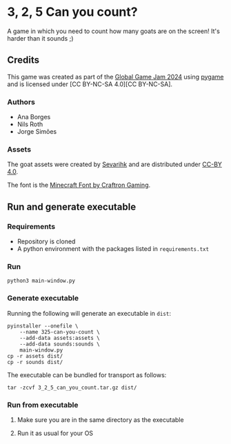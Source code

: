 # 3, 2, 5 Can you count?

A game in which you need to count how many goats are on the screen! It's harder
than it sounds ;)

## Credits

This game was created as part of the [Global Game Jam 2024][GGJ] using
[pygame][pygame] and is licensed under [CC BY-NC-SA 4.0][CC BY-NC-SA].

### Authors

- Ana Borges
- Nils Roth
- Jorge Simões

### Assets

The goat assets were created by [Sevarihk][goats] and are distributed under
[CC-BY 4.0][CC-BY].

The font is the [Minecraft Font by Craftron Gaming][font].


## Run and generate executable

### Requirements

- Repository is cloned
- A python environment with the packages listed in `requirements.txt`

### Run

```
python3 main-window.py
```

### Generate executable

Running the following will generate an executable in `dist`:
```
pyinstaller --onefile \
    --name 325-can-you-count \
    --add-data assets:assets \
    --add-data sounds:sounds \
    main-window.py
cp -r assets dist/
cp -r sounds dist/
```

The executable can be bundled for transport as follows:
```
tar -zcvf 3_2_5_can_you_count.tar.gz dist/
```

### Run from executable

1. Make sure you are in the same directory as the executable

2. Run it as usual for your OS

[pygame]: https://www.pygame.org/
[goats]: https://opengameart.org/content/mountain-goat-sprites
[font]: https://www.dafont.com/minecraft.font
[CC-BY]: https://creativecommons.org/licenses/by/4.0/
[BY-NC-SA]: https://creativecommons.org/licenses/by-nc-sa/4.0/
[GGJ]: https://globalgamejam.org/games/2024/3-2-5-can-you-count-2
